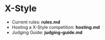 # X-Style

* Current rules: **rules.md**
* Hosting a X-Style competition: **hosting.md**
* Judging Guide: **judging-guide.md**
